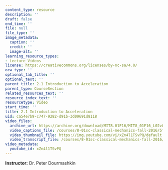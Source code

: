 ```yaml
---
content_type: resource
description: ''
draft: false
end_time: ''
file: null
file_type: ''
image_metadata:
  caption: ''
  credit: ''
  image-alt: ''
learning_resource_types:
- Lecture Videos
license: https://creativecommons.org/licenses/by-nc-sa/4.0/
ocw_type: ''
optional_tab_title: ''
optional_text: ''
parent_title: 2.1 Introduction to Acceleration
parent_type: CourseSection
related_resources_text: ''
resource_index_text: ''
resourcetype: Video
start_time: ''
title: 2.1 Introduction to Acceleration
uid: ca54e7b9-c747-9282-d91b-3d09691d8118
video_files:
  archive_url: https://archive.org/download/MIT8.01F16/MIT8_01F16_L02v01_360p.mp4
  video_captions_file: /courses/8-01sc-classical-mechanics-fall-2016/5f67fddbe70354d7931daea08780604e_xZn4l1TSvPQ.vtt
  video_thumbnail_file: https://img.youtube.com/vi/xZn4l1TSvPQ/default.jpg
  video_transcript_file: /courses/8-01sc-classical-mechanics-fall-2016/8850c7ae5287e4cdb8ab7f0fb20701a9_xZn4l1TSvPQ.pdf
video_metadata:
  youtube_id: xZn4l1TSvPQ
---
```

**Instructor:** Dr. Peter Dourmashkin